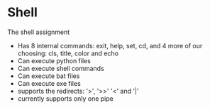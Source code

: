 # Shell
The shell assignment

- Has 8 internal commands: exit, help, set, cd, and 4 more 
of our choosing: cls, title, color and echo
- Can execute python files
- Can execute shell commands
- Can execute bat files
- Can execute exe files
- supports the redirects: '>', '>>' '<' and '|'
- currently supports only one pipe
